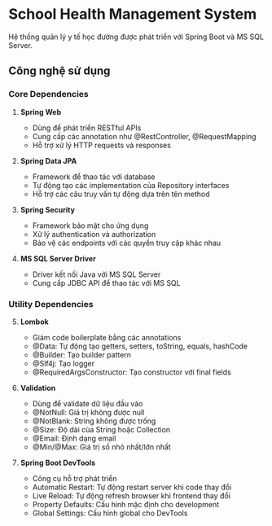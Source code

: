 # School Health Management System

Hệ thống quản lý y tế học đường được phát triển với Spring Boot và MS SQL Server.

## Công nghệ sử dụng

### Core Dependencies

1. **Spring Web**
   - Dùng để phát triển RESTful APIs
   - Cung cấp các annotation như @RestController, @RequestMapping
   - Hỗ trợ xử lý HTTP requests và responses

2. **Spring Data JPA**
   - Framework để thao tác với database
   - Tự động tạo các implementation của Repository interfaces
   - Hỗ trợ các câu truy vấn tự động dựa trên tên method

3. **Spring Security**
   - Framework bảo mật cho ứng dụng
   - Xử lý authentication và authorization
   - Bảo vệ các endpoints với các quyền truy cập khác nhau

4. **MS SQL Server Driver**
   - Driver kết nối Java với MS SQL Server
   - Cung cấp JDBC API để thao tác với MS SQL

### Utility Dependencies

5. **Lombok**
   - Giảm code boilerplate bằng các annotations
   - @Data: Tự động tạo getters, setters, toString, equals, hashCode
   - @Builder: Tạo builder pattern
   - @Slf4j: Tạo logger
   - @RequiredArgsConstructor: Tạo constructor với final fields

6. **Validation**
   - Dùng để validate dữ liệu đầu vào
   - @NotNull: Giá trị không được null
   - @NotBlank: String không được trống
   - @Size: Độ dài của String hoặc Collection
   - @Email: Định dạng email
   - @Min/@Max: Giá trị số nhỏ nhất/lớn nhất

7. **Spring Boot DevTools**
   - Công cụ hỗ trợ phát triển
   - Automatic Restart: Tự động restart server khi code thay đổi
   - Live Reload: Tự động refresh browser khi frontend thay đổi
   - Property Defaults: Cấu hình mặc định cho development
   - Global Settings: Cấu hình global cho DevTools
